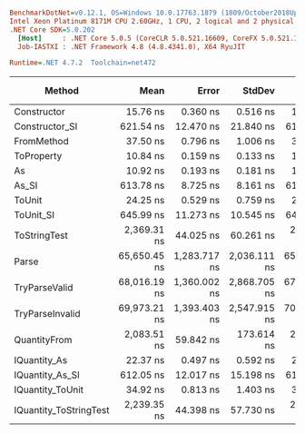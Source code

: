 ``` ini

BenchmarkDotNet=v0.12.1, OS=Windows 10.0.17763.1879 (1809/October2018Update/Redstone5)
Intel Xeon Platinum 8171M CPU 2.60GHz, 1 CPU, 2 logical and 2 physical cores
.NET Core SDK=5.0.202
  [Host]     : .NET Core 5.0.5 (CoreCLR 5.0.521.16609, CoreFX 5.0.521.16609), X64 RyuJIT
  Job-IASTXI : .NET Framework 4.8 (4.8.4341.0), X64 RyuJIT

Runtime=.NET 4.7.2  Toolchain=net472  

```
|                 Method |         Mean |        Error |       StdDev |       Median |  Gen 0 |  Gen 1 | Gen 2 | Allocated |
|----------------------- |-------------:|-------------:|-------------:|-------------:|-------:|-------:|------:|----------:|
|            Constructor |     15.76 ns |     0.360 ns |     0.516 ns |     15.77 ns |      - |      - |     - |         - |
|         Constructor_SI |    621.54 ns |    12.470 ns |    21.840 ns |    619.69 ns | 0.0296 |      - |     - |     201 B |
|             FromMethod |     37.50 ns |     0.796 ns |     1.006 ns |     37.39 ns |      - |      - |     - |         - |
|             ToProperty |     10.84 ns |     0.159 ns |     0.133 ns |     10.87 ns |      - |      - |     - |         - |
|                     As |     10.92 ns |     0.193 ns |     0.181 ns |     10.91 ns |      - |      - |     - |         - |
|                  As_SI |    613.78 ns |     8.725 ns |     8.161 ns |    613.73 ns | 0.0296 |      - |     - |     201 B |
|                 ToUnit |     24.25 ns |     0.529 ns |     0.759 ns |     24.43 ns |      - |      - |     - |         - |
|              ToUnit_SI |    645.99 ns |    11.273 ns |    10.545 ns |    644.11 ns | 0.0296 |      - |     - |     201 B |
|           ToStringTest |  2,369.31 ns |    44.025 ns |    60.261 ns |  2,364.47 ns | 0.1869 |      - |     - |    1244 B |
|                  Parse | 65,650.45 ns | 1,283.717 ns | 2,036.111 ns | 65,678.92 ns | 8.3008 | 0.2441 |     - |   54377 B |
|          TryParseValid | 68,016.19 ns | 1,360.002 ns | 2,868.705 ns | 67,684.83 ns | 8.3008 | 0.2441 |     - |   54353 B |
|        TryParseInvalid | 69,973.21 ns | 1,393.403 ns | 2,547.915 ns | 70,055.55 ns | 8.3008 | 0.2441 |     - |   53896 B |
|           QuantityFrom |  2,083.51 ns |    59.842 ns |   173.614 ns |  2,000.00 ns |      - |      - |     - |    8192 B |
|           IQuantity_As |     22.37 ns |     0.497 ns |     0.592 ns |     22.42 ns | 0.0038 |      - |     - |      24 B |
|        IQuantity_As_SI |    612.05 ns |    12.017 ns |    15.198 ns |    612.17 ns | 0.0296 |      - |     - |     201 B |
|       IQuantity_ToUnit |     34.92 ns |     0.813 ns |     1.403 ns |     35.11 ns | 0.0088 |      - |     - |      56 B |
| IQuantity_ToStringTest |  2,239.35 ns |    44.398 ns |    57.730 ns |  2,251.78 ns | 0.1869 |      - |     - |    1244 B |
